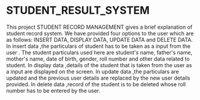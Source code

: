 # STUDENT_RESULT_SYSTEM
This project STUDENT RECORD MANAGEMENT gives a brief explanation of student record system. We have provided four options to the user which are as follows: INSERT DATA, DISPLAY DATA, UPDATE DATA and DELETE DATA. In insert data ,the particulars of student has to be taken as a input from the user . The student particulars used here are student's name, father's name, mother's name, date of birth, gender, roll number and other data related to student. In display data ,details of the student that is taken from the user as a input are displayed on the screen. In update data ,the particulars are updated and the previous user details are replaced by the new user details provided. In delete data ,record of the student is to be deleted whose roll number has to be entered by the user.
